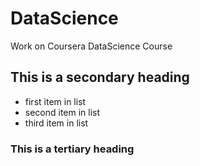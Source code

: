 # DataScience
Work on Coursera DataScience Course

## This is a secondary heading
* first item in list
* second item in list
* third item in list

### This is a tertiary heading
